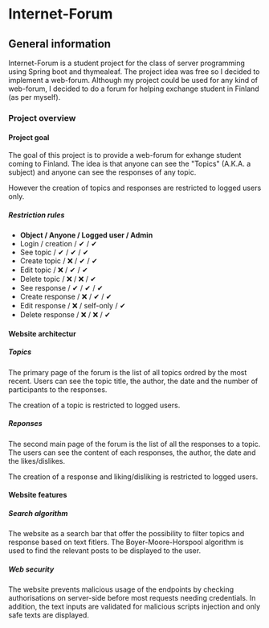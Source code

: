 # Internet-Forum

## General information
Internet-Forum is a student project for the class of server programming using Spring boot and thymealeaf.
The project idea was free so I decided to implement a web-forum. 
Although my project could be used for any kind of web-forum, I decided to do a forum for helping exchange student in Finland (as per myself).

### Project overview

#### Project goal
The goal of this project is to provide a web-forum for exhange student coming to Finland. The idea is that anyone can see the "Topics" (A.K.A. a subject) and anyone can see the responses of any topic.

However the creation of topics and responses are restricted to logged users only.

##### Restriction rules
- **Object / Anyone / Logged user / Admin**
- Login / creation / ✔ / ✔         
- See topic / ✔ / ✔ / ✔      
- Create topic / ❌ / ✔ / ✔  
- Edit topic / ❌ / ✔ / ✔    
- Delete topic / ❌ / ❌ / ✔  
- See response / ✔ / ✔ / ✔   
- Create response / ❌ / ✔ / ✔
- Edit response / ❌ / self-only / ✔  
- Delete response / ❌ / ❌ / ✔


#### Website architectur
##### Topics
The primary page of the forum is the list of all topics ordred by the most recent. Users can see the topic title, the author, the date and the number of participants to the responses.

The creation of a topic is restricted to logged users.

##### Reponses
The second main page of the forum is the list of all the responses to a topic. The users can see the content of each responses, the author, the date and the likes/dislikes.

The creation of a response and liking/disliking is restricted to logged users.

#### Website features

##### Search algorithm
The website as a search bar that offer the possibility to filter topics and response based on text fitlers.
The Boyer-Moore-Horspool algorithm is used to find the relevant posts to be displayed to the user.

##### Web security
The website prevents malicious usage of the endpoints by checking authorisations on server-side before most requests needing credentials.
In addition, the text inputs are validated for malicious scripts injection and only safe texts are displayed.
